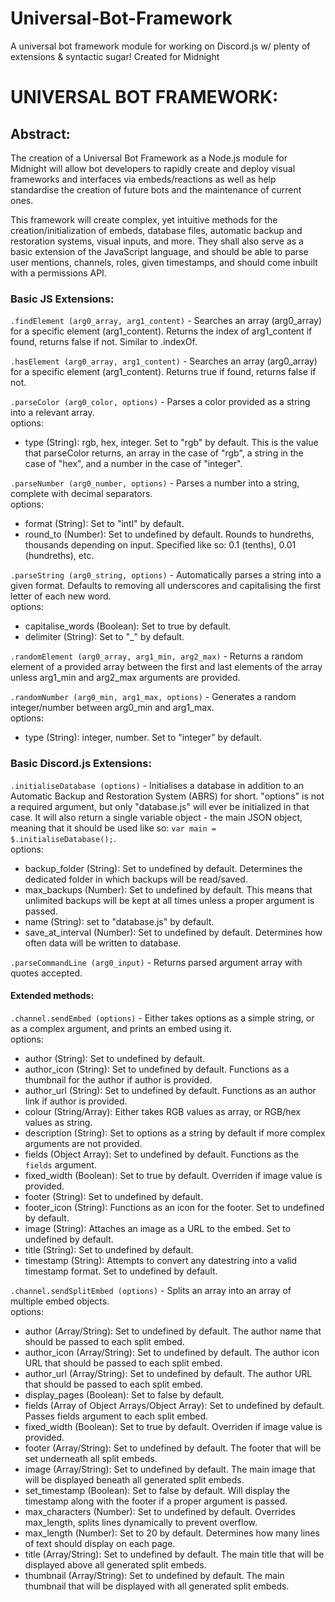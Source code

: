 # Universal-Bot-Framework
 A universal bot framework module for working on Discord.js w/ plenty of extensions & syntactic sugar! Created for Midnight

# UNIVERSAL BOT FRAMEWORK:

## Abstract:

 The creation of a Universal Bot Framework as a Node.js module for Midnight will allow bot developers to rapidly create and deploy visual frameworks and interfaces via embeds/reactions as well as help standardise the creation of future bots and the maintenance of current ones.

 This framework will create complex, yet intuitive methods for the creation/initialization of embeds, database files, automatic backup and restoration systems, visual inputs, and more. They shall also serve as a basic extension of the JavaScript language, and should be able to parse user mentions, channels, roles, given timestamps, and should come inbuilt with a permissions API.

### Basic JS Extensions:

 `.findElement (arg0_array, arg1_content)` - Searches an array (arg0_array) for a specific element (arg1_content). Returns the index of arg1_content if found, returns false if not. Similar to .indexOf.

 `.hasElement (arg0_array, arg1_content)` - Searches an array (arg0_array) for a specific element (arg1_content). Returns true if found, returns false if not.

 `.parseColor (arg0_color, options)` - Parses a color provided as a string into a relevant array.\
 options:
  - type (String): rgb, hex, integer. Set to "rgb" by default. This is the value that parseColor returns, an array in the case of "rgb", a string in the case of "hex", and a number in the case of "integer".

 `.parseNumber (arg0_number, options)` - Parses a number into a string, complete with decimal separators.\
 options:
  - format (String): Set to "intl" by default.
  - round_to (Number): Set to undefined by default. Rounds to hundreths, thousands depending on input. Specified like so: 0.1 (tenths), 0.01 (hundreths), etc.

 `.parseString (arg0_string, options)` - Automatically parses a string into a given format. Defaults to removing all underscores and capitalising the first letter of each new word.\
 options:
  - capitalise_words (Boolean): Set to true by default.
  - delimiter (String): Set to "_" by default.

 `.randomElement (arg0_array, arg1_min, arg2_max)` - Returns a random element of a provided array between the first and last elements of the array unless arg1_min and arg2_max arguments are provided.

 `.randomNumber (arg0_min, arg1_max, options)` - Generates a random integer/number between arg0_min and arg1_max.\
 options:
  - type (String): integer, number. Set to "integer" by default.

 ### Basic Discord.js Extensions:

 `.initialiseDatabase (options)` - Initialises a database in addition to an Automatic Backup and Restoration System (ABRS) for short. "options" is not a required argument, but only "database.js" will ever be initialized in that case. It will also return a single variable object - the main JSON object, meaning that it should be used like so: `var main = $.initialiseDatabase();`.\
 options:
  - backup_folder (String): Set to undefined by default. Determines the dedicated folder in which backups will be read/saved.
  - max_backups (Number): Set to undefined by default. This means that unlimited backups will be kept at all times unless a proper argument is passed.
  - name (String): set to "database.js" by default.
  - save_at_interval (Number): Set to undefined by default. Determines how often data will be written to database.

 `.parseCommandLine (arg0_input)` - Returns parsed argument array with quotes accepted.

 #### Extended methods:
 `.channel.sendEmbed (options)` - Either takes options as a simple string, or as a complex argument, and prints an embed using it.\
 options:
  - author (String): Set to undefined by default.
  - author_icon (String): Set to undefined by default. Functions as a thumbnail for the author if author is provided.
  - author_url (String): Set to undefined by default. Functions as an author link if author is provided.
  - colour (String/Array): Either takes RGB values as array, or RGB/hex values as string.
  - description (String): Set to options as a string by default if more complex arguments are not provided.
  - fields (Object Array): Set to undefined by default. Functions as the `fields` argument.
  - fixed_width (Boolean): Set to true by default. Overriden if image value is provided.
  - footer (String): Set to undefined by default.
  - footer_icon (String): Functions as an icon for the footer. Set to undefined by default.
  - image (String): Attaches an image as a URL to the embed. Set to undefined by default.
  - title (String): Set to undefined by default.
  - timestamp (String): Attempts to convert any datestring into a valid timestamp format. Set to undefined by default.

 `.channel.sendSplitEmbed (options)` - Splits an array into an array of multiple embed objects.\
 options:
  - author (Array/String): Set to undefined by default. The author name that should be passed to each split embed.
  - author_icon (Array/String): Set to undefined by default. The author icon URL that should be passed to each split embed.
  - author_url (Array/String): Set to undefined by default. The author URL that should be passed to each split embed.
  - display_pages (Boolean): Set to false by default.
  - fields (Array of Object Arrays/Object Array): Set to undefined by default. Passes fields argument to each split embed.
  - fixed_width (Boolean): Set to true by default. Overriden if image value is provided.
  - footer (Array/String): Set to undefined by default. The footer that will be set underneath all split embeds.
  - image (Array/String): Set to undefined by default. The main image that will be displayed beneath all generated split embeds.
  - set_timestamp (Boolean): Set to false by default. Will display the timestamp along with the footer if a proper argument is passed.
  - max_characters (Number): Set to undefined by default. Overrides max_length, splits lines dynamically to prevent overflow.
  - max_length (Number): Set to 20 by default. Determines how many lines of text should display on each page.
  - title (Array/String): Set to undefined by default. The main title that will be displayed above all generated split embeds.
  - thumbnail (Array/String): Set to undefined by default. The main thumbnail that will be displayed with all generated split embeds.

